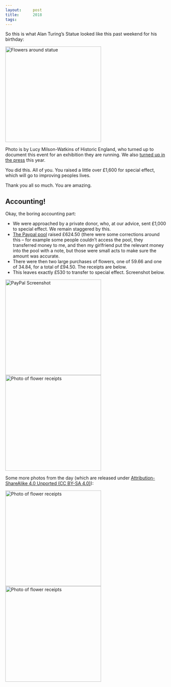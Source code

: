 ```yaml
---
layout:     post
title:      2018
tags:       
---
```


So this is what Alan Turing’s Statue looked like this past weekend for his birthday:

<img src="{{site.baseurl}}/assets/images/2018/1.png" alt="Flowers around statue" width=300px />

Photo is by Lucy Milson-Watkins of Historic England, who turned up to document this event for an exhibition they are running. We also [turned up in the press](https://www.manchestereveningnews.co.uk/news/greater-manchester-news/alan-turing-statue-manchester-flowers-14820204) this year.

You did this. All of you.  You raised a little over £1,600 for special effect, which will go to improving peoples lives.

Thank you all so much.  You are amazing.

## Accounting! 

Okay, the boring accounting part:

*   We were approached by a private donor, who, at our advice, sent £1,000 to special effect. We remain staggered by this.
*   [The Paypal pool](http://paypal.me/pools/c/83f5W4qZXG) raised £624.50 (there were some corrections around this – for example some people couldn’t access the pool, they transferred money to me, and then my girlfriend put the relevant money into the pool with a note, but those were small acts to make sure the amount was accurate.
*   There were then two large purchases of flowers, one of 59.66 and one of 34.84, for a total of £94.50.  The receipts are below.
*   This leaves exactly £530 to transfer to special effect. Screenshot below. 

<img src="{{site.baseurl}}/assets/images/2018/2.png" alt="PayPal Screenshot" width=300px />
<img src="{{site.baseurl}}/assets/images/2018/3.jpg" alt="Photo of flower receipts" width=300px />

Some more photos from the day (which are released under [Attribution-ShareAlike 4.0 Unported (CC BY-SA 4.0)](https://creativecommons.org/licenses/by-sa/4.0/)):

<img src="{{site.baseurl}}/assets/images/2018/4.jpg" alt="Photo of flower receipts" width=300px />

<img src="{{site.baseurl}}/assets/images/2018/5.jpg" alt="Photo of flower receipts" width=300px />


